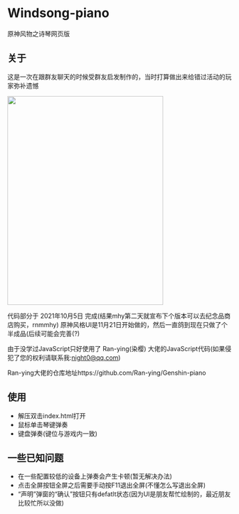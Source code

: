 # Windsong-piano

原神风物之诗琴网页版

## 关于

这是一次在跟群友聊天的时候受群友启发制作的，当时打算做出来给错过活动的玩家弥补遗憾

<img style="width:350px;height:470px;" src="https://user-images.githubusercontent.com/92035194/147400262-b2026965-680c-4247-bbc9-533fe233efaf.jpg">


代码部分于 2021年10月5日 完成(结果mhy第二天就宣布下个版本可以去纪念品商店购买，rnmmhy)
原神风格UI是11月21日开始做的，然后一直鸽到现在只做了个半成品(后续可能会完善(?)

由于没学过JavaScript只好使用了 Ran-ying(染樱) 大佬的JavaScript代码(如果侵犯了您的权利请联系我:night0@qq.com)

Ran-ying大佬的仓库地址https://github.com/Ran-ying/Genshin-piano

## 使用

- 解压双击index.html打开
- 鼠标单击琴键弹奏
- 键盘弹奏(键位与游戏内一致)

## 一些已知问题

- 在一些配置较低的设备上弹奏会产生卡顿(暂无解决办法)
- 点击全屏按钮全屏之后需要手动按F11退出全屏(不懂怎么写退出全屏)
- “声明”弹窗的“确认”按钮只有defatlt状态(因为UI是朋友帮忙绘制的，最近朋友比较忙所以没做)
